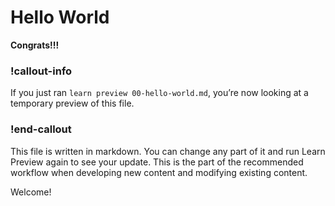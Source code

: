 # Hello World

**Congrats!!!**

### !callout-info
If you just ran `learn preview 00-hello-world.md`, you’re now looking at a temporary preview of this file.

### !end-callout

This file is written in markdown. You can change any part of it and run Learn Preview again to see your update. This is the part of the recommended workflow when developing new content and modifying existing content.

Welcome!
